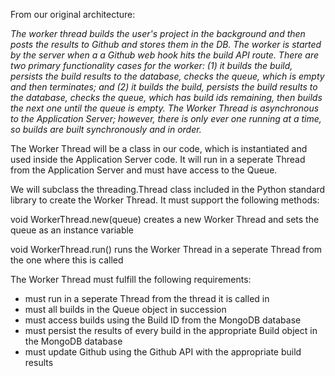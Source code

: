 From our original architecture:

*The worker thread builds the user's project in the background and then posts the results to Github and stores them in the DB. The worker is started by the server when a a Github web hook hits the build API route. There are two primary functionality cases for the worker: (1) it builds the build, persists the build results to the database, checks the queue, which is empty and then terminates; and (2) it builds the build, persists the build results to the database, checks the queue, which has build ids remaining, then builds the next one until the queue is empty. The Worker Thread is asynchronous to the Application Server; however, there is only ever one running at a time, so builds are built synchronously and in order.*

The Worker Thread will be a class in our code, which is instantiated and used inside the Application Server code. It will run in a seperate Thread from the Application Server and must have access to the Queue. 

We will subclass the threading.Thread class included in the Python standard library to create the Worker Thread. It must support the following methods:

void WorkerThread.new(queue)
    creates a new Worker Thread and sets the queue as an instance variable

void WorkerThread.run()
    runs the Worker Thread in a seperate Thread from the one where this is called

The Worker Thread must fulfill the following requirements:

* must run in a seperate Thread from the thread it is called in
* must all builds in the Queue object in succession
* must access builds using the Build ID from the MongoDB database
* must persist the results of every build in the appropriate Build object in the MongoDB database
* must update Github using the Github API with the appropriate build results